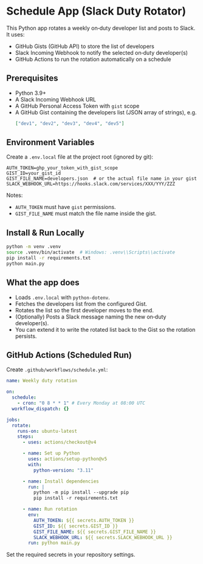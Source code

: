 # Schedule App (Slack Duty Rotator)

This Python app rotates a weekly on‑duty developer list and posts to Slack. It uses:

- GitHub Gists (GitHub API) to store the list of developers
- Slack Incoming Webhook to notify the selected on‑duty developer(s)
- GitHub Actions to run the rotation automatically on a schedule

## Prerequisites

- Python 3.9+
- A Slack Incoming Webhook URL
- A GitHub Personal Access Token with `gist` scope
- A GitHub Gist containing the developers list (JSON array of strings), e.g.
  ```json
  ["dev1", "dev2", "dev3", "dev4", "dev5"]
  ```

## Environment Variables

Create a `.env.local` file at the project root (ignored by git):

```
AUTH_TOKEN=ghp_your_token_with_gist_scope
GIST_ID=your_gist_id
GIST_FILE_NAME=developers.json  # or the actual file name in your gist
SLACK_WEBHOOK_URL=https://hooks.slack.com/services/XXX/YYY/ZZZ
```

Notes:

- `AUTH_TOKEN` must have `gist` permissions.
- `GIST_FILE_NAME` must match the file name inside the gist.

## Install & Run Locally

```bash
python -m venv .venv
source .venv/bin/activate  # Windows: .venv\\Scripts\\activate
pip install -r requirements.txt
python main.py
```

## What the app does

- Loads `.env.local` with `python-dotenv`.
- Fetches the developers list from the configured Gist.
- Rotates the list so the first developer moves to the end.
- (Optionally) Posts a Slack message naming the new on‑duty developer(s).
- You can extend it to write the rotated list back to the Gist so the rotation persists.

## GitHub Actions (Scheduled Run)

Create `.github/workflows/schedule.yml`:

```yaml
name: Weekly duty rotation

on:
  schedule:
    - cron: "0 8 * * 1" # Every Monday at 08:00 UTC
  workflow_dispatch: {}

jobs:
  rotate:
    runs-on: ubuntu-latest
    steps:
      - uses: actions/checkout@v4

      - name: Set up Python
        uses: actions/setup-python@v5
        with:
          python-version: "3.11"

      - name: Install dependencies
        run: |
          python -m pip install --upgrade pip
          pip install -r requirements.txt

      - name: Run rotation
        env:
          AUTH_TOKEN: ${{ secrets.AUTH_TOKEN }}
          GIST_ID: ${{ secrets.GIST_ID }}
          GIST_FILE_NAME: ${{ secrets.GIST_FILE_NAME }}
          SLACK_WEBHOOK_URL: ${{ secrets.SLACK_WEBHOOK_URL }}
        run: python main.py
```

Set the required secrets in your repository settings.
